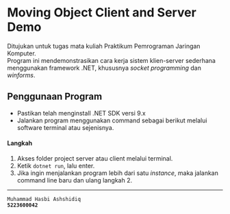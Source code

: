 # Moving Object Client and Server Demo
Ditujukan untuk tugas mata kuliah Praktikum Pemrograman Jaringan Komputer.<br>
Program ini mendemonstrasikan cara kerja sistem klien-server sederhana menggunakan framework .NET, khususnya *socket programming* dan *winforms*.<br>

## Penggunaan Program
- Pastikan telah menginstall .NET SDK versi 9.x
- Jalankan program menggunakan command sebagai berikut melalui software terminal atau sejenisnya.
#### Langkah
1) Akses folder project server atau client melalui terminal.
2) Ketik `dotnet run`, lalu enter.
3) Jika ingin menjalankan program lebih dari satu *instance*, maka jalankan command line baru dan ulang langkah 2.

___
`Muhammad Hasbi Ashshidiq`<br>
**`5223600042`**

